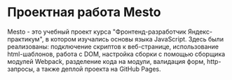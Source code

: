 # Проектная работа Mesto

Mesto - это учебный проект курса "Фронтенд-разработчик Яндекс-практикум", в котором изучались основы языка JavaScript.
Здесь были реализованы: подключение скриптов к веб-странице, использование html-шаблонов, работа с DOM, настройка сборки
 с помощью сборщика модулей Webpack, разделение кода на модули, валидация форм, http-запросы, а также деплой
 проекта на GitHub Pages.